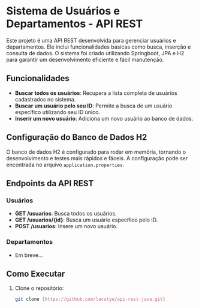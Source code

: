 # Sistema de Usuários e Departamentos - API REST

Este projeto é uma API REST desenvolvida para gerenciar usuários e departamentos. Ele inclui funcionalidades básicas como busca, inserção e consulta de dados. O sistema foi criado utilizando Springboot, JPA e H2 para garantir um desenvolvimento eficiente e fácil manutenção.

## Funcionalidades

- **Buscar todos os usuários**: Recupera a lista completa de usuários cadastrados no sistema.
- **Buscar um usuário pelo seu ID**: Permite a busca de um usuário específico utilizando seu ID único.
- **Inserir um novo usuário**: Adiciona um novo usuário ao banco de dados.

## Configuração do Banco de Dados H2

O banco de dados H2 é configurado para rodar em memória, tornando o desenvolvimento e testes mais rápidos e fáceis. A configuração pode ser encontrada no arquivo `application.properties`.

## Endpoints da API REST

### Usuários

- **GET /usuarios**: Busca todos os usuários.
- **GET /usuarios/{id}**: Busca um usuário específico pelo ID.
- **POST /usuarios**: Insere um novo usuário.

### Departamentos

- Em breve...

## Como Executar

1. Clone o repositório:
   ```bash
   git clone [https://github.com/lacatye/api-rest-java.git]
